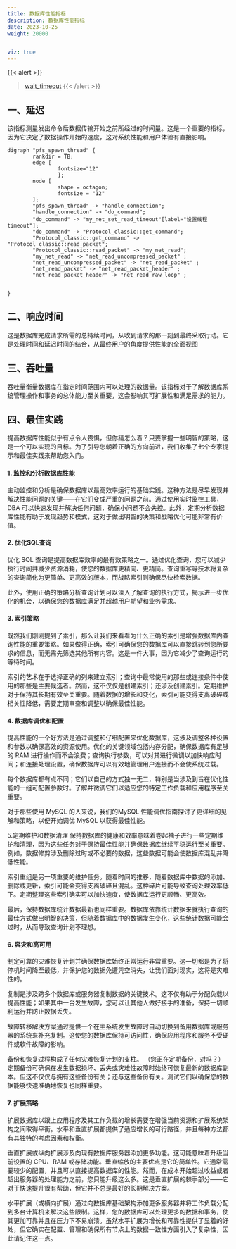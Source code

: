 ```yaml
---
title: 数据库性能指标
description: 数据库性能指标
date: 2023-10-25
weight: 20000


viz: true
---
```


{{< alert >}}
> [wait_timeout](https://opensource.actionsky.com/20220712-mysql/)
{{< /alert >}}


## 一、延迟
该指标测量发出命令后数据传输开始之前所经过的时间量。这是一个重要的指标，因为它决定了数据操作开始的速度，这对系统性能和用户体验有直接影响。

```viz-dot
digraph "pfs_spawn_thread" {
        rankdir = TB;
        edge [
                fontsize="12"
                ];
        node [
                shape = octagon;
                fontsize = "12"
        ];
        "pfs_spawn_thread" -> "handle_connection";
        "handle_connection" -> "do_command";
        "do_command" -> "my_net_set_read_timeout"[label="设置线程timeout"];
        "do_command" -> "Protocol_classic::get_command";
        "Protocol_classic::get_command" -> "Protocol_classic::read_packet";
        "Protocol_classic::read_packet" -> "my_net_read";
        "my_net_read" -> "net_read_uncompressed_packet" ;
        "net_read_uncompressed_packet" -> "net_read_packet" ;
        "net_read_packet" -> "net_read_packet_header" ;
        "net_read_packet_header" -> "net_read_raw_loop" ;


}
```



## 二、响应时间
这是数据库完成请求所需的总持续时间，从收到请求的那一刻到最终采取行动。它是处理时间和延迟时间的结合，从最终用户的角度提供性能的全面视图





## 三、吞吐量
吞吐量衡量数据库在指定时间范围内可以处理的数据量。该指标对于了解数据库系统管理操作和事务的总体能力至关重要，这会影响其可扩展性和满足需求的能力。









## 四、最佳实践
提高数据库性能似乎有点令人畏惧，但你猜怎么着？只要掌握一些明智的策略，这是一个可以实现的目标。为了引导您朝着正确的方向前进，我们收集了七个专家提示和最佳实践来帮助您入门。

#### 1. 监控和分析数据库性能
主动监控和分析是确保数据库以最高效率运行的基础实践。这种方法是尽早发现并解决性能问题的关键——在它们变成严重的问题之前。通过使用实时监控工具，DBA 可以快速发现并解决任何问题，确保小问题不会失控。此外，定期分析数据库性能有助于发现趋势和模式，这对于做出明智的决策和战略优化可能非常有价值。

#### 2. 优化SQL查询
优化 SQL 查询是提高数据库效率的最有效策略之一。通过优化查询，您可以减少执行时间并减少资源消耗，使您的数据库更精简、更精简。查询重写等技术将复杂的查询简化为更简单、更高效的版本，而战略索引则确保尽快检索数据。

此外，使用正确的策略分析查询计划可以深入了解查询的执行方式，揭示进一步优化的机会，以确保您的数据库满足并超越用户期望和业务需求。

#### 3. 索引策略
既然我们刚刚提到了索引，那么让我们来看看为什么正确的索引是增强数据库内查询性能的重要策略。如果做得正确，索引可确保您的数据库可以直接跳转到您所要求的信息，而无需先筛选其他所有内容。这是一件大事，因为它减少了查询运行的等待时间。

索引的艺术在于选择正确的列来建立索引；查询中最常使用的那些或连接条件中使用的那些是主要候选者。然而，这不仅仅是创建索引；还涉及创建索引。定期维护对于保持其长期有效至关重要。随着数据的增长和变化，索引可能变得支离破碎或相关性降低，需要定期审查和调整以确保最佳性能。

#### 4. 数据库调优和配置
提高性能的一个好方法是通过调整和仔细配置来优化数据库，这涉及调整各种设置和参数以确保高效的资源使用。优化的关键领域包括内存分配，确保数据库有足够的 RAM 进行操作而不会浪费；查询执行参数，可以对其进行微调以加快响应时间；和连接处理设置，确保数据库可以有效地管理用户连接而不会使系统过载。

每个数据库都有点不同；它们以自己的方式独一无二，特别是当涉及到旨在优化性能的一组可配置参数时。了解并微调它们以适应您的特定工作负载和应用程序至关重要。

对于那些使用 MySQL 的人来说，我们的MySQL 性能调优指南探讨了更详细的见解和策略，以便开始调优 MySQL 以获得最佳性能。

5.定期维护和数据清理
保持数据库的健康和效率意味着卷起袖子进行一些定期维护和清理，因为这些任务对于保持最佳性能并确保数据库继续平稳运行至关重要。例如，数据修剪涉及删除过时或不必要的数据，这些数据可能会使数据库混乱并降低性能。

索引重组是另一项重要的维护任务。随着时间的推移，随着数据库中数据的添加、删除或更新，索引可能会变得支离破碎且混乱。这种碎片可能导致查询处理效率低下。定期整理这些索引确实可以加快速度，使数据库运行更顺畅、更高效。

最后，保持数据库统计数据最新也同样重要。数据库依靠统计数据来就执行查询的最佳方式做出明智的决策，但随着数据库中的数据发生变化，这些统计数据可能会过时，从而导致查询计划不理想。

#### 6. 容灾和高可用
制定可靠的灾难恢复计划并确保数据库始终正常运行非常重要。这一切都是为了将​​停机时间降至最低，并保护您的数据免遭凭空消失，让我们面对现实，这将是灾难性的。

复制是涉及跨多个数据库或服务器复制数据的关键技术。这不仅有助于分配负载以提高性能；如果其中一台发生故障，您可以让其他人做好接手的准备，保持一切顺利运行并防止数据丢失。

故障转移解决方案通过提供一个在主系统发生故障时自动切换到备用数据库或服务器的系统来补充复制。这使您的数据库保持可访问性，确保应用程序和服务不受硬件或软件故障的影响。

备份和恢复过程构成了任何灾难恢复计划的支柱。 （您正在定期备份，对吗？）定期备份可确保在发生数据损坏、丢失或灾难性故障时始终可恢复最新的数据库副本。但这不仅仅与拥有这些备份有关；还与这些备份有关。测试它们以确保您的数据能够快速准确地恢复也同样重要。

#### 7. 扩展策略
扩展数据库以跟上应用程序及其工作负载的增长需要在增强当前资源和扩展系统架构之间取得平衡。水平和垂直扩展都提供了适应增长的可行路径，并且每种方法都有其独特的考虑因素和权衡。

垂直扩展或纵向扩展涉及向现有数据库服务器添加更多功能。这可能意味着升级当前设置的 CPU、RAM 或存储功能。垂直缩放的主要优点是它的简单性。它通常需要较少的配置，并且可以直接提高数据库的性能。然而，在成本开始超过收益或者超出服务器的处理能力之前，您只能升级这么多。这是垂直扩展的棘手部分——它对于快速提升很有帮助，但它并不总是最好的长期解决方案。

水平扩展（或横向扩展）通过向数据库基础架构添加更多服务器并将工作负载分配到多台计算机来解决这些限制。这样，您的数据库可以处理更多的数据和事务，使其更加可靠并且在压力下不易崩溃。虽然水平扩展为增长和可靠性提供了显着的好处，但它确实在配置、管理和确保所有节点上的数据一致性方面引入了复杂性，因此请记住这一点。














